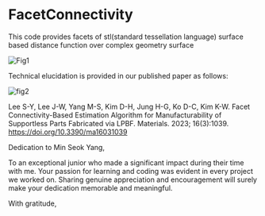 # FacetConnectivity
This code provides facets of stl(standard tessellation language) surface based distance function over complex geometry surface

![Fig1](https://github.com/Younghegalian/FacetConnectivity/assets/139460746/3e8d4f18-5f80-4187-8470-0a66e9e33657)



Technical elucidation is provided in our published paper as follows:

![fig2](https://github.com/Younghegalian/FacetConnectivity/assets/139460746/1f275de0-1c5c-4ad8-bae4-404822e3aae5)

Lee S-Y, Lee J-W, Yang M-S, Kim D-H, Jung H-G, Ko D-C, Kim K-W. Facet Connectivity-Based Estimation Algorithm for Manufacturability of Supportless Parts Fabricated via LPBF. Materials. 2023; 16(3):1039. https://doi.org/10.3390/ma16031039

Dedication to Min Seok Yang,

To an exceptional junior who made a significant impact during their time with me. Your passion for learning and coding was evident in every project we worked on.
Sharing genuine appreciation and encouragement will surely make your dedication memorable and meaningful.

With gratitude,
